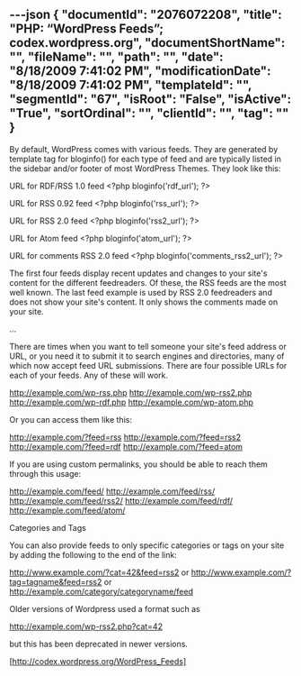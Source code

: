 ---json
{
  "documentId": "2076072208",
  "title": "PHP: “WordPress Feeds”; codex.wordpress.org",
  "documentShortName": "",
  "fileName": "",
  "path": "",
  "date": "8/18/2009 7:41:02 PM",
  "modificationDate": "8/18/2009 7:41:02 PM",
  "templateId": "",
  "segmentId": "67",
  "isRoot": "False",
  "isActive": "True",
  "sortOrdinal": "",
  "clientId": "",
  "tag": ""
}
---

By default, WordPress comes with various feeds. They are generated by template tag for bloginfo() for each type of feed and are typically listed in the sidebar and/or footer of most WordPress Themes. They look like this:

URL for RDF/RSS 1.0 feed 
    &lt;?php bloginfo('rdf_url'); ?&gt; 

URL for RSS 0.92 feed 
    &lt;?php bloginfo('rss_url'); ?&gt; 

URL for RSS 2.0 feed 
    &lt;?php bloginfo('rss2_url'); ?&gt; 

URL for Atom feed 
    &lt;?php bloginfo('atom_url'); ?&gt; 

URL for comments RSS 2.0 feed 
    &lt;?php bloginfo('comments_rss2_url'); ?&gt; 

The first four feeds display recent updates and changes to your site's content for the different feedreaders. Of these, the RSS feeds are the most well known. The last feed example is used by RSS 2.0 feedreaders and does not show your site's content. It only shows the comments made on your site. 

…

There are times when you want to tell someone your site's feed address or URL, or you need it to submit it to search engines and directories, many of which now accept feed URL submissions. There are four possible URLs for each of your feeds. Any of these will work.

http://example.com/wp-rss.php
http://example.com/wp-rss2.php
http://example.com/wp-rdf.php
http://example.com/wp-atom.php

Or you can access them like this:

http://example.com/?feed=rss
http://example.com/?feed=rss2
http://example.com/?feed=rdf
http://example.com/?feed=atom

If you are using custom permalinks, you should be able to reach them through this usage:

http://example.com/feed/
http://example.com/feed/rss/
http://example.com/feed/rss2/
http://example.com/feed/rdf/
http://example.com/feed/atom/

Categories and Tags

You can also provide feeds to only specific categories or tags on your site by adding the following to the end of the link:

http://www.example.com/?cat=42&feed=rss2
or
http://www.example.com/?tag=tagname&feed=rss2
or
http://example.com/category/categoryname/feed

Older versions of Wordpress used a format such as

http://example.com/wp-rss2.php?cat=42

but this has been deprecated in newer versions.


[http://codex.wordpress.org/WordPress_Feeds]
